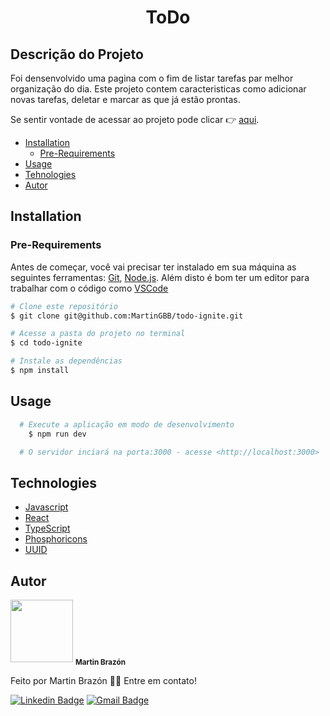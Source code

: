 <h1 align="center">ToDo</h1>

## Descrição do Projeto
  Foi densenvolvido uma pagina com o fim de listar tarefas par melhor organização do dia. Este projeto contem caracteristicas como adicionar novas tarefas, deletar e marcar as que já estão prontas.
  
 Se sentir vontade de acessar ao projeto pode clicar :point_right: [aqui](https://todo-ignite-rust.vercel.app/).
  
   * [Installation](#installation)
      * [Pre-Requirements](#pre-requirements)
   * [Usage](#usage)
   * [Tehnologies](#technologies)
   * [Autor](#autor)
     
## Installation

### Pre-Requirements

Antes de começar, você vai precisar ter instalado em sua máquina as seguintes ferramentas:
[Git](https://git-scm.com), [Node.js](https://nodejs.org/en/). 
Além disto é bom ter um editor para trabalhar com o código como [VSCode](https://code.visualstudio.com/)

```bash
# Clone este repositório
$ git clone git@github.com:MartinGBB/todo-ignite.git

# Acesse a pasta do projeto no terminal
$ cd todo-ignite

# Instale as dependências
$ npm install
```

## Usage

  ```bash
    # Execute a aplicação em modo de desenvolvimento
      $ npm run dev

    # O servidor inciará na porta:3000 - acesse <http://localhost:3000>
  ```
  
## Technologies
  
  - [Javascript](https://developer.mozilla.org/es/docs/Web/JavaScript)
  - [React](https://pt-br.reactjs.org/)
  - [TypeScript](https://www.typescriptlang.org/)
  - [Phosphoricons](https://phosphoricons.com/)
  - [UUID](https://www.npmjs.com/package/uuid)
  
## Autor

<a>
  <img src="https://github.com/MartinGBB.png" width="100px;" alt=""/>
  <sub><b>Martin Brazón</b></sub></a> <a href="https://github/MartinGBB" title="GitHub">
</a>


 Feito por Martin Brazón 👋🏽 Entre em contato!
 
 [![Linkedin Badge](https://img.shields.io/badge/-Martin-blue?style=flat-square&logo=Linkedin&logoColor=white&link=https://www.linkedin.com/in/martinbrazon/)](https://www.linkedin.com/in/martinbrazon/) [![Gmail Badge](https://img.shields.io/badge/-escorpmartin97@gmail.com-c14438?style=flat-square&logo=Gmail&logoColor=white&link=mailto:escorpmartin97@gmail.com)](mailto:escorpmartin97@gmail.com)
 
